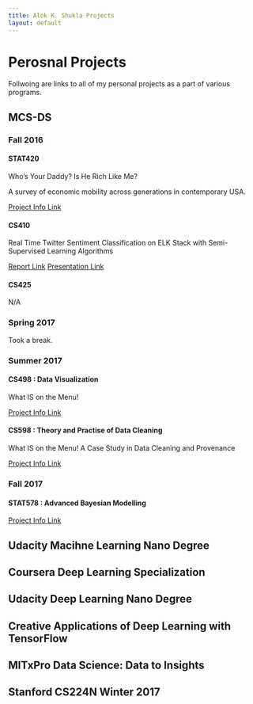 ```yaml
---
title: Alok K. Shukla Projects
layout: default
---
```


# Perosnal Projects 

Follwoing are links to all of my personal projects as a part of various programs.

## MCS-DS

### Fall 2016

#### STAT420

Who’s Your Daddy? Is He Rich Like Me? 

A survey of economic mobility across generations in contemporary USA. 

[Project Info Link](https://alokkshukla.github.io/STAT420/)

#### CS410

Real Time Twitter Sentiment Classification on ELK Stack with Semi-Supervised Learning Algorithms

[Report Link](https://drive.google.com/file/d/0B23rCiprGl1cdkgwaWN0NEZfVXc/view?usp=sharing)
[Presentation Link](https://drive.google.com/file/d/0B23rCiprGl1cOUR4T212QVdXN1k/view?usp=sharing)

#### CS425

N/A

### Spring 2017

Took a break.

### Summer 2017

#### CS498 : Data Visualization

What IS on the Menu! 

[Project Info Link](https://alokkshukla.github.io/DataVisualisationProject)

#### CS598 : Theory and Practise of Data Cleaning

What IS on the Menu! A Case Study in Data Cleaning and Provenance 

[Project Info Link](https://alokkshukla.github.io/CS598FinalProject)

### Fall 2017

#### STAT578 : Advanced Bayesian Modelling

[Project Info Link](https://alokkshukla.github.io/STAT578FinalProject)

## Udacity Macihne Learning Nano Degree
## Coursera Deep Learning Specialization
## Udacity Deep Learning Nano Degree
## Creative Applications of Deep Learning with TensorFlow
## MITxPro Data Science: Data to Insights
## Stanford CS224N Winter 2017

